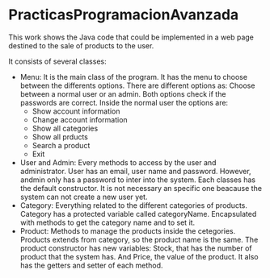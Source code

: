 # PracticasProgramacionAvanzada

This work shows the Java code that could be implemented in a web page destined to the sale of products to the user.

It consists of several classes:
- Menu: It is the main class of the program. It has the menu to choose between the differents options.
  There are different options as:
  Choose between a normal user or an admin. Both options check if the passwords are correct. Inside the normal user the options are:
    - Show account information
    - Change account information
    - Show all categories
    - Show all prducts
    - Search a product
    - Exit
- User and Admin: Every methods to access by the user and administrator.
  User has an email, user name and password. However, andmin only has a password to inter into the system.
  Each classes has the default constructor. It is not necessary an specific one beacause the system can not create a new user yet.
- Category: Everything related to the different categories of products.
  Category has a protected variable called categoryName. Encapsulated with methods to get the category name and to set it.
- Product: Methods to manage the products inside the cetegories.
  Products extends from category, so the product name is the same.
  The product constructor has new variables: Stock, that has the number of product that the system has. And Price, the value of the product.
  It also has the getters and setter of each method.
